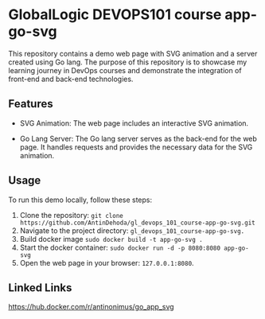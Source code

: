 # GlobalLogic DEVOPS101 course app-go-svg
This repository contains a demo web page with SVG animation and a server created using Go lang. The purpose of this repository is to showcase my learning journey in DevOps courses and demonstrate the integration of front-end and back-end technologies.

## Features

- SVG Animation: The web page includes an interactive SVG animation.

- Go Lang Server: The Go lang server serves as the back-end for the web page. It handles requests and provides the necessary data for the SVG animation.

## Usage

To run this demo locally, follow these steps:

1. Clone the repository: `git clone https://github.com/AntinDehoda/gl_devops_101_course-app-go-svg.git`
2. Navigate to the project directory: `gl_devops_101_course-app-go-svg.`
3. Build docker image `sudo docker build -t app-go-svg .`
4. Start the docker container: `sudo docker run -d -p 8080:8080 app-go-svg`
5. Open the web page in your browser: `127.0.0.1:8080`.

## Linked Links
https://hub.docker.com/r/antinonimus/go_app_svg
